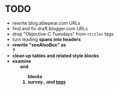 # TODO

- rewrite blog.ablepear.com URLs
- find and fix draft.blogger.com URLs
- drop "Objective-C Tuesdays" from `<title>` tags
- turn leading <strong> spans into headers
- rewrite "seeAlsoBox" as <aside>?
- clean up tables and related style blocks
- examine <ul> and <ol> blocks
- survey <i>, <b> and <u> tags
